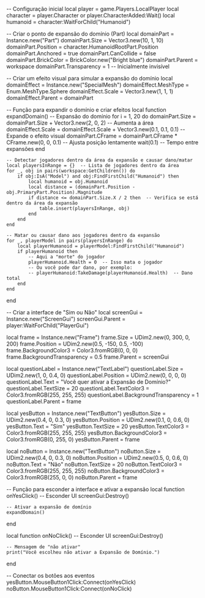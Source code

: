 -- Configuração inicial
local player = game.Players.LocalPlayer
local character = player.Character or player.CharacterAdded:Wait()
local humanoid = character:WaitForChild("Humanoid")

-- Criar o ponto de expansão do domínio (Part)
local domainPart = Instance.new("Part")
domainPart.Size = Vector3.new(10, 1, 10)
domainPart.Position = character.HumanoidRootPart.Position
domainPart.Anchored = true
domainPart.CanCollide = false
domainPart.BrickColor = BrickColor.new("Bright blue")
domainPart.Parent = workspace
domainPart.Transparency = 1  -- Inicialmente invisível

-- Criar um efeito visual para simular a expansão do domínio
local domainEffect = Instance.new("SpecialMesh")
domainEffect.MeshType = Enum.MeshType.Sphere
domainEffect.Scale = Vector3.new(1, 1, 1)
domainEffect.Parent = domainPart

-- Função para expandir o domínio e criar efeitos
local function expandDomain()
    -- Expansão do domínio
    for i = 1, 20 do
        domainPart.Size = domainPart.Size + Vector3.new(2, 0, 2)  -- Aumenta a área
        domainEffect.Scale = domainEffect.Scale + Vector3.new(0.1, 0.1, 0.1)  -- Expande o efeito visual
        domainPart.CFrame = domainPart.CFrame * CFrame.new(0, 0, 0.1)  -- Ajusta posição lentamente
        wait(0.1)  -- Tempo entre expansões
    end
    
    -- Detectar jogadores dentro da área da expansão e causar dano/matar
    local playersInRange = {}  -- Lista de jogadores dentro da área
    for _, obj in pairs(workspace:GetChildren()) do
        if obj:IsA("Model") and obj:FindFirstChild("Humanoid") then
            local humanoid = obj.Humanoid
            local distance = (domainPart.Position - obj.PrimaryPart.Position).Magnitude
            if distance <= domainPart.Size.X / 2 then  -- Verifica se está dentro da área da expansão
                table.insert(playersInRange, obj)
            end
        end
    end

    -- Matar ou causar dano aos jogadores dentro da expansão
    for _, playerModel in pairs(playersInRange) do
        local playerHumanoid = playerModel:FindFirstChild("Humanoid")
        if playerHumanoid then
            -- Aqui a "morte" do jogador
            playerHumanoid.Health = 0  -- Isso mata o jogador
            -- Ou você pode dar dano, por exemplo:
            -- playerHumanoid:TakeDamage(playerHumanoid.Health)  -- Dano total
        end
    end
end

-- Criar a interface de "Sim ou Não"
local screenGui = Instance.new("ScreenGui")
screenGui.Parent = player:WaitForChild("PlayerGui")

local frame = Instance.new("Frame")
frame.Size = UDim2.new(0, 300, 0, 200)
frame.Position = UDim2.new(0.5, -150, 0.5, -100)
frame.BackgroundColor3 = Color3.fromRGB(0, 0, 0)
frame.BackgroundTransparency = 0.5
frame.Parent = screenGui

local questionLabel = Instance.new("TextLabel")
questionLabel.Size = UDim2.new(1, 0, 0.4, 0)
questionLabel.Position = UDim2.new(0, 0, 0, 0)
questionLabel.Text = "Você quer ativar a Expansão de Domínio?"
questionLabel.TextSize = 20
questionLabel.TextColor3 = Color3.fromRGB(255, 255, 255)
questionLabel.BackgroundTransparency = 1
questionLabel.Parent = frame

local yesButton = Instance.new("TextButton")
yesButton.Size = UDim2.new(0.4, 0, 0.3, 0)
yesButton.Position = UDim2.new(0.1, 0, 0.6, 0)
yesButton.Text = "Sim"
yesButton.TextSize = 20
yesButton.TextColor3 = Color3.fromRGB(255, 255, 255)
yesButton.BackgroundColor3 = Color3.fromRGB(0, 255, 0)
yesButton.Parent = frame

local noButton = Instance.new("TextButton")
noButton.Size = UDim2.new(0.4, 0, 0.3, 0)
noButton.Position = UDim2.new(0.5, 0, 0.6, 0)
noButton.Text = "Não"
noButton.TextSize = 20
noButton.TextColor3 = Color3.fromRGB(255, 255, 255)
noButton.BackgroundColor3 = Color3.fromRGB(255, 0, 0)
noButton.Parent = frame

-- Função para esconder a interface e ativar a expansão
local function onYesClick()
    -- Esconder UI
    screenGui:Destroy()

    -- Ativar a expansão de domínio
    expandDomain()
end

local function onNoClick()
    -- Esconder UI
    screenGui:Destroy()

    -- Mensagem de "não ativar"
    print("Você escolheu não ativar a Expansão de Domínio.")
end

-- Conectar os botões aos eventos
yesButton.MouseButton1Click:Connect(onYesClick)
noButton.MouseButton1Click:Connect(onNoClick)
